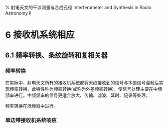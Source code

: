 % 射电天文的干涉测量与合成孔径 Interferometer and Synthesis in Radio Astronomy II

# 6 接收机系统相应

## 6.1 频率转换、条纹旋转和复相关器

### 频率转换

在实际中，射电天文所有的接收机系统都将天线接收到的信号与本振信号混频后实现频率转换，此特性称为频率转换(或称为外差频率转换)，使信号处理主要在中频频率进行。中频频率的信号更适合放大、传输、滤波、延时、记录等处理。

频率转换在混频器中进行。

### 单边带接收机系统响应